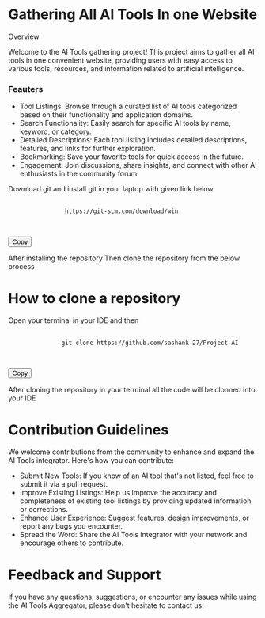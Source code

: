  <!DOCTYPE html>
 <html lang="en">
 <head>
    <meta charset="UTF-8">
    <meta name="viewport" content="width=device-width, initial-scale=1.0">
    <title>Document</title>
    <link rel = "stylesheet" href = "style.css">
    <script src="https://cdn.tailwindcss.com"></script>
 </head>
 <body>
<div class = "p-4">
    <h1 class = "font-bold text-5xl mb-4">Gathering All AI Tools In one Website</h1>
    <p class = "font-bold text-2xl mb-4">Overview</p>
    <p class = 'text-2xl mb-4'>Welcome to the AI Tools gathering project! This project aims to gather all AI tools in one convenient website, providing users with easy access to various tools, resources, and information related to artificial intelligence.</p>
    <h3 class = "font-bold text-2xl mb-4">Feauters</h3>
    <ul>
        <li><span class = "font-bold text-1xl">Tool Listings:</span> Browse through a curated list of AI tools categorized based on their functionality and application domains.</li>
        <li><span class = "font-bold text-1xl">Search Functionality: </span> Easily search for specific AI tools by name, keyword, or category.</li>
        <li><span class = "font-bold text-1xl">Detailed Descriptions:</span> Each tool listing includes detailed descriptions, features, and links for further exploration.</li>
        <li><span class = "font-bold text-1xl">Bookmarking:</span> Save your favorite tools for quick access in the future.</li>
        <li><span class = "font-bold text-1xl"> Engagement: </span>Join discussions, share insights, and connect with other AI enthusiasts in the community forum.</li>
    </ul>
    <p>Download git and install git in your laptop with given link below</p>
    <div class="code-container">
        <pre>
            <code>
                https://git-scm.com/download/win
            </code>
        </pre>
        <button class="copy-button" onclick="copyCode()">Copy</button>
    </div>
    <p>After installing the repository Then clone the repository from the below process </p>
    <h1>How to clone a repository</h1>
    <p>Open your terminal in your IDE and then</p>
    <div class="code-container">
        <pre>
            <code>
               git clone https://github.com/sashank-27/Project-AI
            </code>
        </pre>
        <button class="copy-button" onclick="copyCode()">Copy</button>
    </div>
    <p>After cloning the repository in your terminal all the code will be clonned into your IDE</p>
    <h1>Contribution Guidelines</h1>
    <p>We welcome contributions from the community to enhance and expand the AI Tools integrator. Here's how you can contribute:</p>
    <ul>
        <li>Submit New Tools: If you know of an AI tool that's not listed, feel free to submit it via a pull request.</li>
        <li>Improve Existing Listings: Help us improve the accuracy and completeness of existing tool listings by providing updated information or corrections.</li>
        <li>Enhance User Experience: Suggest features, design improvements, or report any bugs you encounter.</li>
        <li>Spread the Word: Share the AI Tools integrator with your network and encourage others to contribute.</li>
    </ul>
    <h1>Feedback and Support</h1>
    <p>  If you have any questions, suggestions, or encounter any issues while using the AI Tools Aggregator, please don't hesitate to contact us.</p>
</div>
</body>
 </html>
